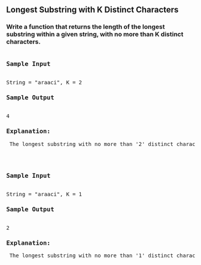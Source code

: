 ## Longest Substring with K Distinct Characters

### Write a function that returns the length of the longest substring within a given string, with no more than K distinct characters. 

<pre>
<h3>Sample Input</h3>
String = "araaci", K = 2
<h3>Sample Output</h3>
4
<p><h3>Explanation:</h3> The longest substring with no more than '2' distinct characters is "araa".</p>
</pre>

<pre>
<h3>Sample Input</h3>
String = "araaci", K = 1
<h3>Sample Output</h3>
2
<p><h3>Explanation:</h3> The longest substring with no more than '1' distinct characters is "aa".</p>
</pre>

